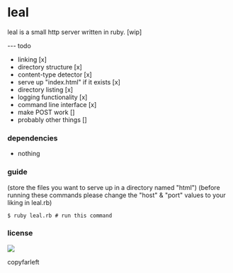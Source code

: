 # leal

leal is a small http server written in ruby. [wip]

--- todo
  - linking [x]
  - directory structure [x]
  - content-type detector [x]
  - serve up "index.html" if it exists [x]
  - directory listing [x]
  - logging functionality [x]
  - command line interface [x]
  - make POST work []
  - probably other things []
  

### dependencies

* nothing

### guide
(store the files you want to serve up in a directory named "html")
(before running these commands please change the "host" & "port" values to your liking in leal.rb)
```
$ ruby leal.rb # run this command
```
### license
![](http://i.imgur.com/HdsLqoL.png)

copyfarleft
